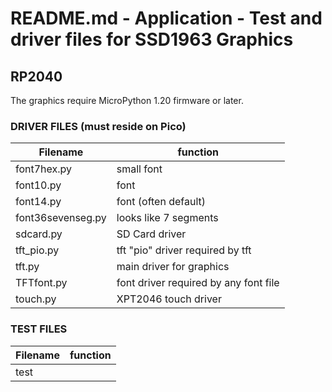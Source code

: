 # README.md - Application - Test and driver files for SSD1963 Graphics


## RP2040

The graphics require MicroPython 1.20 firmware or later.

### DRIVER FILES (must reside on Pico)

| Filename          | function                              |
|-------------------| --------------------------------------|
| font7hex.py       | small font                            |
| font10.py         | font                                  |
| font14.py         | font (often default)                  |
| font36sevenseg.py | looks like 7 segments                 |
| sdcard.py         | SD Card driver                        |
| tft_pio.py        | tft "pio" driver required by tft      |
| tft.py            | main driver for graphics              |
| TFTfont.py        | font driver required by any font file |
| touch.py          | XPT2046 touch driver                  |

### TEST FILES

| Filename          | function                              |
|-------------------| --------------------------------------|
| test


